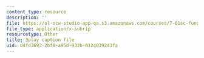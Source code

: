 ```yaml
---
content_type: resource
description: ''
file: https://ol-ocw-studio-app-qa.s3.amazonaws.com/courses/7-01sc-fundamentals-of-biology-fall-2011/d4fd36932bf8a95d932b0124039243fa_2TL8rY9Rc_A.srt
file_type: application/x-subrip
resourcetype: Other
title: 3play caption file
uid: d4fd3693-2bf8-a95d-932b-0124039243fa
---
```

